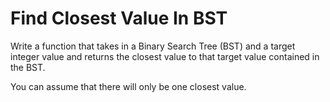 # Find Closest Value In BST


Write a function that takes in a Binary Search Tree (BST) and a target integer value and returns the closest value to that target value contained in the BST.

You can assume that there will only be one closest value.


